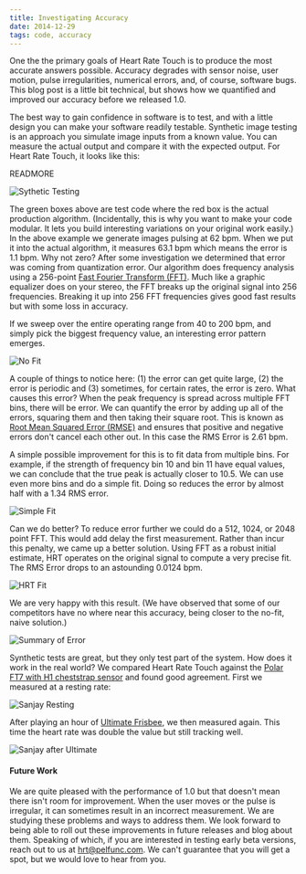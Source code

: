 ```yaml
---
title: Investigating Accuracy
date: 2014-12-29
tags: code, accuracy
---
```


One the the primary goals of Heart Rate Touch is to produce the most accurate answers possible.  Accuracy degrades with sensor noise, user motion, pulse irregularities, numerical errors, and, of course, software bugs.  This blog post is a little bit technical, but shows how we quantified and improved our accuracy before we released 1.0.

The best way to gain confidence in software is to test, and with a little design you can make your software readily testable.  Synthetic image testing is an approach you simulate image inputs from a known value. You can measure the actual output and compare it with the expected output.  For Heart Rate Touch, it looks like this:

READMORE

![Sythetic Testing](blog/synth.png)

The green boxes above are test code where the red box is the actual production algorithm.  (Incidentally, this is why you want to make your code modular.  It lets you build interesting variations on your original work easily.)  In the above example we generate images pulsing at 62 bpm.  When we put it into the actual algorithm, it measures 63.1 bpm which means the error is 1.1 bpm.  Why not zero?  After some investigation we determined that error was coming from quantization error.  Our algorithm does frequency analysis using a 256-point <a href="http://en.wikipedia.org/wiki/Fast_Fourier_transform">Fast Fourier Transform (FFT)</a>.  Much like a graphic equalizer does on your stereo, the FFT breaks up the original signal into 256 frequencies.  Breaking it up into 256 FFT frequencies gives good fast results but with some loss in accuracy.

If we sweep over the entire operating range from 40 to 200 bpm, and simply pick the biggest frequency value, an interesting error pattern emerges.

![No Fit](blog/no_fit.png)

A couple of things to notice here: (1) the error can get quite large, (2) the error is periodic and (3) sometimes, for certain rates, the error is zero. What causes this error?  When the peak frequency is spread across multiple FFT bins, there will be error.  We can quantify the error by adding up all of the errors, squaring them and then taking their square root.  This is known as <a href="http://en.wikipedia.org/wiki/Root-mean-square_deviation">Root Mean Squared Error (RMSE)</a> and ensures that positive and negative errors don't cancel each other out.  In this case the RMS Error is 2.61 bpm.

A simple possible improvement for this is to fit data from multiple bins.  For example, if the strength of frequency bin 10 and bin 11 have equal values, we can conclude that the true peak is actually closer to 10.5.  We can use even more bins and do a simple fit. Doing so reduces the error by almost half with a 1.34 RMS error.

![Simple Fit](blog/simple_fit.png)

Can we do better?  To reduce error further we could do a 512, 1024, or 2048 point FFT.  This would add delay the first measurement.  Rather than incur this penalty, we came up a better solution. Using FFT as a robust initial estimate, HRT operates on the original signal to compute a very precise fit.  The RMS Error drops to an astounding 0.0124 bpm.

![HRT Fit](blog/hrt_fit.png)

We are very happy with this result. (We have observed that some of our competitors have no where near this accuracy, being closer to the no-fit, naive solution.)

![Summary of Error](blog/summary.png)

Synthetic tests are great, but they only test part of the system.  How does it work in the real world?  We compared Heart Rate Touch against the <a href="http://www.polar.com/us-en/products/get_active/fitness_crosstraining/FT7">Polar FT7 with H1 cheststrap sensor</a> and found good agreement.  First we measured at a resting rate:

![Sanjay Resting](blog/hrt55.jpg)

After playing an hour of <a href="http://en.wikipedia.org/wiki/Ultimate_(sport)">Ultimate Frisbee</a>, we then measured again.  This time the heart rate was double the value but still tracking well.

![Sanjay after Ultimate](blog/hrt105.jpg)

#### Future Work

We are quite pleased with the performance of 1.0 but that doesn't mean there isn't room for improvement.  When the user moves or the pulse is irregular, it can sometimes result in an incorrect measurement.  We are studying these problems and ways to address them.  We look forward to being able to roll out these improvements in future releases and blog about them.  Speaking of which, if you are interested in testing early beta versions, reach out to us at <a href="mailto:hrt@pelfunc.com">hrt@pelfunc.com</a>.  We can't guarantee that you will get a spot, but we would love to hear from you.
